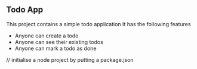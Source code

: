 ## Todo App
This project contains a simple todo application
It has the following features

- Anyone can create a todo
- Anyone can see their existing todos
- Anyone can mark a todo as done

// initialise a node project by putting a package.json
